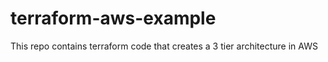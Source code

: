# terraform-aws-example
This repo contains terraform code that creates a 3 tier architecture in AWS
